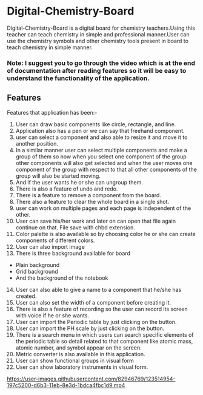 # Digital-Chemistry-Board
Digital-Chemistry-Board is a digital board for chemistry teachers.Using this teacher can teach chemistry in simple and professional manner.User can use the chemistry symbols and other chemistry tools present in board to teach chemistry in simple manner.

### Note: I suggest you to go through the video which is at the end of documentation after reading features so it will be easy to understand the functionality of the application.

## Features
Features that application has been:-
1) User can draw basic components like circle, rectangle, and line.
2) Application also has a pen or we can say that freehand component.
3) user can select a component and also able to resize it and move it to another position.
4) In a similar manner user can select multiple components and make a group of them so now when you select one component of the group other components will also get selected and when the user moves one component of the group with respect to that all other components of the group will also be started moving.
5) And if the user wants he or she can ungroup them.
6) There is also a feature of undo and redo.
7) There is a feature to remove a component from the board.
8) There also a feature to clear the whole board in a single shot.
9) user can work on multiple pages and each page is independent of the other.
10) User can save his/her work and later on can open that file again continue on that. File save with chbd extension.
11) Color palette is also available so by choosing color he or she can create components of different colors.
12) User can also import image 
13) There is three background available for board
* Plain background
* Grid background
* And the background of the notebook
14) User can also able to give a name to a component that he/she has created.
15) User can also set the width of a component before creating it.
16) There is also a feature of recording so the user can record its screen with voice if he or she wants.
17) User can import the Periodic table by just clicking on the button.
18) User can import the PH scale by just clicking on the button.
19) There is a search menu in which users can search specific elements of the periodic table so detail related to that component like atomic mass, atomic number, and symbol appear on the screen.
20) Metric converter is also available in this application.
21) User can show functional groups in visual form
22) User can show laboratory instruments in visual form.

https://user-images.githubusercontent.com/82946769/123514954-197c5200-d6b3-11eb-8e3d-1bdca4fbc1d9.mp4


